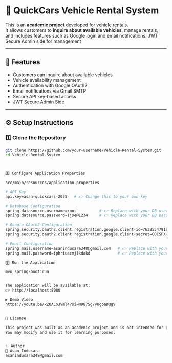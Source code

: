 # 🚗 QuickCars Vehicle Rental System

This is an **academic project** developed for vehicle rentals.  
It allows customers to **inquire about available vehicles**, manage rentals, and includes features such as Google login and email notifications. 
JWT Secure Admin side for management

---

## 📌 Features
- Customers can inquire about available vehicles  
- Vehicle availability management  
- Authentication with Google OAuth2  
- Email notifications via Gmail SMTP  
- Secure API key-based access
- JWT Secure Admin Side

---

## ⚙️ Setup Instructions

### 1️⃣ Clone the Repository
```bash
git clone https://github.com/your-username/Vehicle-Rental-System.git
cd Vehicle-Rental-System



2️⃣ Configure Application Properties

src/main/resources/application.properties

# API Key
api.key=asan-quickcars-2025   # 👉 Change this to your own key

# Database Configuration
spring.datasource.username=root          # 👉 Replace with your DB username
spring.datasource.password=Ijse@1234     # 👉 Replace with your DB password

# Google OAuth2 Configuration
spring.security.oauth2.client.registration.google.client-id=763855479181-8hpsqmg3tsh7qrroga0001pu9jfff22b.apps.googleusercontent.com   # 👉 Replace with your Google client ID
spring.security.oauth2.client.registration.google.client-secret=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   # 👉 Replace with your Google client secret

# Email Configuration
spring.mail.username=asanindusara348@gmail.com   # 👉 Replace with your Gmail address
spring.mail.password=iphriuacmjlkdakd            # 👉 Replace with your Gmail app password

3️⃣ Run the Application

mvn spring-boot:run


The application will be available at:
👉 http://localhost:8080

▶️ Demo Video
https://youtu.be/xZOALoJVml4?si=M987Sg7vUgoaDQgV


📄 License

This project was built as an academic project and is not intended for production use.
You may modify and use it for learning purposes.


✨ Author
👤 Asan Indusara
asanindusara348@gmail.com



